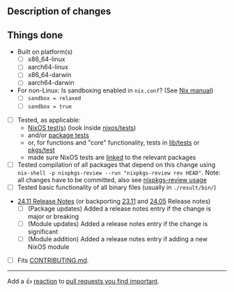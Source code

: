 ## Description of changes

<!--
For package updates please link to a changelog or describe changes, this helps your fellow maintainers discover breaking updates.
For new packages please briefly describe the package or provide a link to its homepage.
-->

## Things done

<!-- Please check what applies. Note that these are not hard requirements but merely serve as information for reviewers. -->

- Built on platform(s)
  - [ ] x86_64-linux
  - [ ] aarch64-linux
  - [ ] x86_64-darwin
  - [ ] aarch64-darwin
- For non-Linux: Is sandboxing enabled in `nix.conf`? (See [Nix manual](https://nixos.org/manual/nix/stable/command-ref/conf-file.html#conf-sandbox))
  - [ ] `sandbox = relaxed`
  - [ ] `sandbox = true`
- [ ] Tested, as applicable:
  - [NixOS test(s)](https://nixos.org/manual/nixos/unstable/index.html#sec-nixos-tests) (look inside [nixos/tests](https://github.com/NixOS/nixpkgs/blob/master/nixos/tests))
  - and/or [package tests](https://github.com/NixOS/nixpkgs/blob/master/pkgs/README.md#package-tests)
  - or, for functions and "core" functionality, tests in [lib/tests](https://github.com/NixOS/nixpkgs/blob/master/lib/tests) or [pkgs/test](https://github.com/NixOS/nixpkgs/blob/master/pkgs/test)
  - made sure NixOS tests are [linked](https://nixos.org/manual/nixpkgs/unstable/#ssec-nixos-tests-linking) to the relevant packages
- [ ] Tested compilation of all packages that depend on this change using `nix-shell -p nixpkgs-review --run "nixpkgs-review rev HEAD"`. Note: all changes have to be committed, also see [nixpkgs-review usage](https://github.com/Mic92/nixpkgs-review#usage)
- [ ] Tested basic functionality of all binary files (usually in `./result/bin/`)
- [24.11 Release Notes](https://github.com/NixOS/nixpkgs/blob/master/nixos/doc/manual/release-notes/rl-2411.section.md) (or backporting [23.11](https://github.com/NixOS/nixpkgs/blob/master/nixos/doc/manual/release-notes/rl-2311.section.md) and [24.05](https://github.com/NixOS/nixpkgs/blob/master/nixos/doc/manual/release-notes/rl-2405.section.md) Release notes)
  - [ ] (Package updates) Added a release notes entry if the change is major or breaking
  - [ ] (Module updates) Added a release notes entry if the change is significant
  - [ ] (Module addition) Added a release notes entry if adding a new NixOS module
- [ ] Fits [CONTRIBUTING.md](https://github.com/NixOS/nixpkgs/blob/master/CONTRIBUTING.md).

<!--
To help with the large amounts of pull requests, we would appreciate your
reviews of other pull requests, especially simple package updates. Just leave a
comment describing what you have tested in the relevant package/service.
Reviewing helps to reduce the average time-to-merge for everyone.
Thanks a lot if you do!

List of open PRs: https://github.com/NixOS/nixpkgs/pulls
Reviewing guidelines: https://github.com/NixOS/nixpkgs/blob/master/pkgs/README.md#reviewing-contributions
-->

---

Add a :+1: [reaction] to [pull requests you find important].

[reaction]: https://github.blog/2016-03-10-add-reactions-to-pull-requests-issues-and-comments/
[pull requests you find important]: https://github.com/NixOS/nixpkgs/pulls?q=is%3Aopen+sort%3Areactions-%2B1-desc
